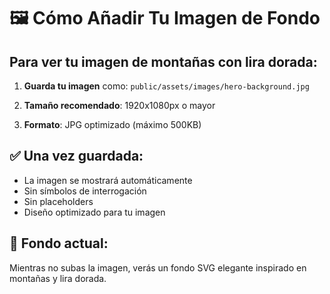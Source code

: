 # 🖼️ Cómo Añadir Tu Imagen de Fondo

## Para ver tu imagen de montañas con lira dorada:

1. **Guarda tu imagen** como: `public/assets/images/hero-background.jpg`

2. **Tamaño recomendado**: 1920x1080px o mayor

3. **Formato**: JPG optimizado (máximo 500KB)

## ✅ Una vez guardada:
- La imagen se mostrará automáticamente
- Sin símbolos de interrogación
- Sin placeholders
- Diseño optimizado para tu imagen

## 🎨 Fondo actual:
Mientras no subas la imagen, verás un fondo SVG elegante inspirado en montañas y lira dorada. 